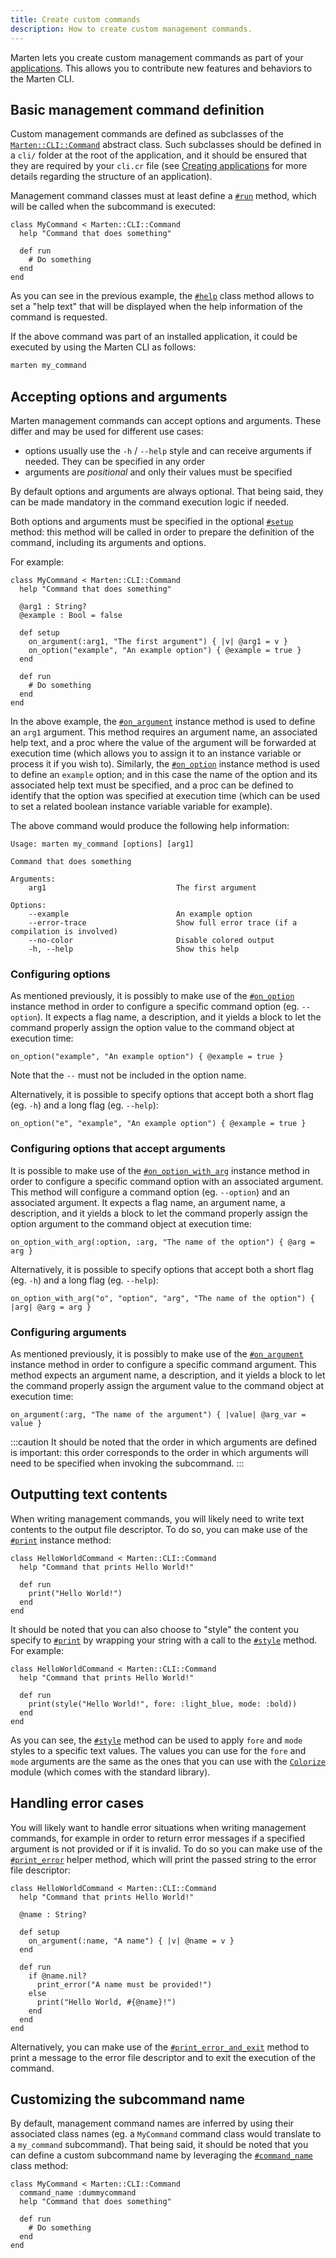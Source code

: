 ```yaml
---
title: Create custom commands
description: How to create custom management commands.
---
```


Marten lets you create custom management commands as part of your [applications](../applications). This allows you to contribute new features and behaviors to the Marten CLI.

## Basic management command definition

Custom management commands are defined as subclasses of the [`Marten::CLI::Command`](pathname:///api/Marten/CLI/Manage/Command/Base.html) abstract class. Such subclasses should be defined in a `cli/` folder at the root of the application, and it should be ensured that they are required by your `cli.cr` file (see [Creating applications](../applications#creating-applications) for more details regarding the structure of an application).

Management command classes must at least define a [`#run`](pathname:///api/Marten/CLI/Manage/Command/Base.html#run-instance-method) method, which will be called when the subcommand is executed:

```crystal
class MyCommand < Marten::CLI::Command
  help "Command that does something"

  def run
    # Do something
  end
end
```

As you can see in the previous example, the [`#help`](pathname:///api/Marten/CLI/Manage/Command/Base.html#help(help%3AString)-class-method) class method allows to set a "help text" that will be displayed when the help information of the command is requested.

If the above command was part of an installed application, it could be executed by using the Marten CLI as follows:

```bash
marten my_command
```

## Accepting options and arguments

Marten management commands can accept options and arguments. These differ and may be used for different use cases:

* options usually use the `-h` / `--help` style and can receive arguments if needed. They can be specified in any order
* arguments are _positional_ and only their values must be specified

By default options and arguments are always optional. That being said, they can be made mandatory in the command execution logic if needed.

Both options and arguments must be specified in the optional [`#setup`](pathname:///api/Marten/CLI/Manage/Command/Base.html#setup-instance-method) method: this method will be called in order to prepare the definition of the command, including its arguments and options.

For example:

```crystal
class MyCommand < Marten::CLI::Command
  help "Command that does something"

  @arg1 : String?
  @example : Bool = false

  def setup
    on_argument(:arg1, "The first argument") { |v| @arg1 = v }
    on_option("example", "An example option") { @example = true }
  end

  def run
    # Do something
  end
end
```

In the above example, the [`#on_argument`](pathname:///api/Marten/CLI/Manage/Command/Base.html#on_argument(name%3AString|Symbol%2Cdescription%3AString%2C%26block%3AString->)-instance-method) instance method is used to define an `arg1` argument. This method requires an argument name, an associated help text, and a proc where the value of the argument will be forwarded at execution time (which allows you to assign it to an instance variable or process it if you wish to). Similarly, the [`#on_option`](pathname:///api/Marten/CLI/Manage/Command/Base.html#on_option(flag%3AString|Symbol%2Cdescription%3AString%2C%26block%3AString->)-instance-method) instance method is used to define an `example` option; and in this case the name of the option and its associated help text must be specified, and a proc can be defined to identify that the option was specified at execution time (which can be used to set a related boolean instance variable variable for example).

The above command would produce the following help information:

```
Usage: marten my_command [options] [arg1]

Command that does something

Arguments:
    arg1                             The first argument

Options:
    --example                        An example option
    --error-trace                    Show full error trace (if a compilation is involved)
    --no-color                       Disable colored output
    -h, --help                       Show this help
```

### Configuring options

As mentioned previously, it is possibly to make use of the [`#on_option`](pathname:///api/Marten/CLI/Manage/Command/Base.html#on_option(flag%3AString|Symbol%2Cdescription%3AString%2C%26block%3AString->)-instance-method) instance method in order to configure a specific command option (eg. `--option`). It expects a flag name, a description, and it yields a block to let the command properly assign the option value to the command object at execution time:

```crystal
on_option("example", "An example option") { @example = true }
```

Note that the `--` must not be included in the option name.

Alternatively, it is possible to specify options that accept both a short flag (eg. `-h`) and a long flag (eg. `--help`):

```crystal
on_option("e", "example", "An example option") { @example = true }
```

### Configuring options that accept arguments

It is possible to make use of the [`#on_option_with_arg`](pathname:///api/Marten/CLI/Manage/Command/Base.html#on_option_with_arg(flag%3AString|Symbol%2Carg%3AString|Symbol%2Cdescription%3AString%2C%26block%3AString->)-instance-method) instance method in order to configure a specific command option with an associated argument. This method will configure a command option (eg. `--option`) and an associated argument. It expects a flag name, an argument name, a description, and it yields a block to let the command properly assign the option argument to the command object at execution time:

```crystal
on_option_with_arg(:option, :arg, "The name of the option") { @arg = arg }
```

Alternatively, it is possible to specify options that accept both a short flag (eg. `-h`) and a long flag (eg. `--help`):

```crystal
on_option_with_arg("o", "option", "arg", "The name of the option") { |arg| @arg = arg }
```

### Configuring arguments

As mentioned previously, it is possibly to make use of the [`#on_argument`](pathname:///api/Marten/CLI/Manage/Command/Base.html#on_argument(name%3AString|Symbol%2Cdescription%3AString%2C%26block%3AString->)-instance-method) instance method in order to configure a specific command argument. This method expects an argument name, a description, and it yields a block to let the command properly assign the argument value to the command object at execution time:

```crystal
on_argument(:arg, "The name of the argument") { |value| @arg_var = value }
```

:::caution
It should be noted that the order in which arguments are defined is important: this order corresponds to the order in which arguments will need to be specified when invoking the subcommand.
:::

## Outputting text contents

When writing management commands, you will likely need to write text contents to the output file descriptor. To do so, you can make use of the [`#print`](pathname:///api/Marten/CLI/Manage/Command/Base.html#print(msg%2Cending%3D"\n")-instance-method) instance method:

```crystal
class HelloWorldCommand < Marten::CLI::Command
  help "Command that prints Hello World!"

  def run
    print("Hello World!")
  end
end
```

It should be noted that you can also choose to "style" the content you specify to [`#print`](pathname:///api/Marten/CLI/Manage/Command/Base.html#print(msg%2Cending%3D"\n")-instance-method) by wrapping your string with a call to the [`#style`](pathname:///api/Marten/CLI/Manage/Command/Base.html#style(msg%2Cfore%3Dnil%2Cmode%3Dnil)-instance-method) method. For example:

```crystal
class HelloWorldCommand < Marten::CLI::Command
  help "Command that prints Hello World!"

  def run
    print(style("Hello World!", fore: :light_blue, mode: :bold))
  end
end
```

As you can see, the [`#style`](pathname:///api/Marten/CLI/Manage/Command/Base.html#style(msg%2Cfore%3Dnil%2Cmode%3Dnil)-instance-method) method can be used to apply `fore` and `mode` styles to a specific text values. The values you can use for the `fore` and `mode` arguments are the same as the ones that you can use with the [`Colorize`](https://crystal-lang.org/api/Colorize.html) module (which comes with the standard library).

## Handling error cases

You will likely want to handle error situations when writing management commands, for example in order to return error messages if a specified argument is not provided or if it is invalid. To do so you can make use of the [`#print_error`](pathname:///api/Marten/CLI/Manage/Command/Base.html#print_error(msg)-instance-method) helper method, which will print the passed string to the error file descriptor:

```crystal
class HelloWorldCommand < Marten::CLI::Command
  help "Command that prints Hello World!"

  @name : String?

  def setup
    on_argument(:name, "A name") { |v| @name = v }
  end

  def run
    if @name.nil?
      print_error("A name must be provided!")
    else
      print("Hello World, #{@name}!")
    end
  end
end
```

Alternatively, you can make use of the [`#print_error_and_exit`](pathname:///api/Marten/CLI/Manage/Command/Base.html#print_error_and_exit(msg%2Cexit_code%3D1)-instance-method) method to print a message to the error file descriptor and to exit the execution of the command.

## Customizing the subcommand name

By default, management command names are inferred by using their associated class names (eg. a `MyCommand` command class would translate to a `my_command` subcommand). That being said, it should be noted that you can define a custom subcommand name by leveraging the [`#command_name`](pathname:///api/Marten/CLI/Manage/Command/Base.html#command_name(name%3AString|Symbol)-class-method) class method:

```crystal
class MyCommand < Marten::CLI::Command
  command_name :dummycommand
  help "Command that does something"

  def run
    # Do something
  end
end
```
